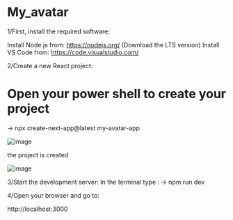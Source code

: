 # My_avatar

1/First, install the required software:

Install Node.js from: https://nodejs.org/ (Download the LTS version)
Install VS Code from: https://code.visualstudio.com/

2/Create a new React project:
# Open your power shell  to create your project
->  npx create-next-app@latest my-avatar-app


![image](https://github.com/user-attachments/assets/23a5108e-50ab-412a-bdfe-7f084fe96cfa)


the project is created 

![image](https://github.com/user-attachments/assets/07a01540-39d8-4a92-9085-d8172718b016)


3/Start the development server:
In the terminal type : 
-> npm run dev

4/Open your browser and go to:

http://localhost:3000
